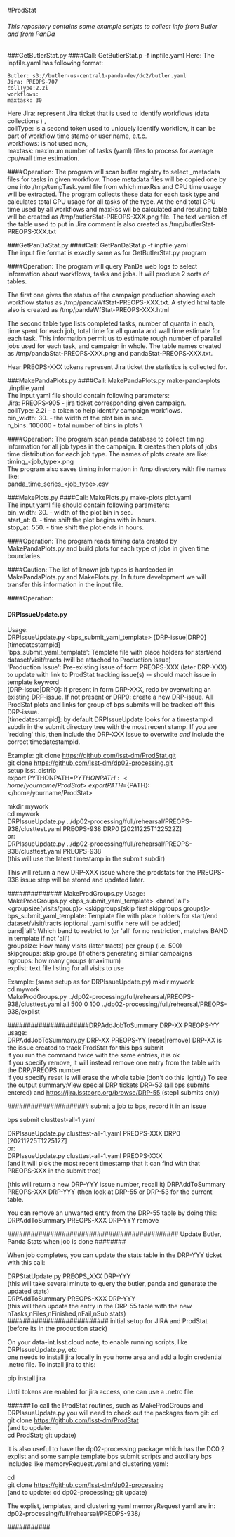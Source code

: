#ProdStat
###### This repository contains some example scripts to collect info from Butler and from PanDa
###GetButlerStat.py
####Call: GetButlerStat.p -f inpfile.yaml
Here:
 The inpfile.yaml has following format:
```
Butler: s3://butler-us-central1-panda-dev/dc2/butler.yaml
Jira: PREOPS-707
collType:2.2i
workflows: 
maxtask: 30
```
Here  Jira: represent Jira ticket that is used to identify workflows (data collections ) ,\
collType: is a second token used to uniquely identify workflow, it can be part of workflow time stamp
or user name, e.t.c. \
workflows: is not used now, \
maxtask: maximum number of tasks (yaml) files to process for average cpu/wall time estimation.

####Operation:
The program will scan butler registry to select _metadata files for tasks in 
given workflow. Those metadata files will be copied one by one into 
/tmp/tempTask.yaml file from which maxRss and CPU time usage will be 
extracted.
The program collects these data for each task type and calculates total CPU usage for
all tasks of the type. At the end total CPU time used by all workflows and
maxRss wil be calculated and resulting table will be created as
/tmp/butlerStat-PREOPS-XXX.png file. The text version of the table used to put in Jira comment is also created
as /tmp/butlerStat-PREOPS-XXX.txt

###GetPanDaStat.py
####Call:
GetPanDaStat.p -f inpfile.yaml \
The input file format is exactly same as for GetButlerStat.py program

####Operation:
The program will query PanDa web logs to select information about workflows,
tasks and jobs. It will produce 2 sorts of tables.

The first one gives the status of the campaign
production showing each workflow status as /tmp/pandaWfStat-PREOPS-XXX.txt.
A styled html table also is created as /tmp/pandaWfStat-PREOPS-XXX.html

The second table type lists completed tasks, number of quanta in each, time spent for each job,
total time for all quanta and wall time estimate for each task. This information permit us to estimate rough number of
parallel jobs used for each task, and campaign in whole.
The table names created as /tmp/pandaStat-PREOPS-XXX.png and pandaStat-PREOPS-XXX.txt.

Hear PREOPS-XXX tokens represent Jira ticket the statistics is collected for.

###MakePandaPlots.py
####Call:
MakePandaPlots.py make-panda-plots ./inpfile.yaml \
The input yaml file should contain following parameters: \
Jira: PREOPS-905 - jira ticket corresponding given campaign. \
collType: 2.2i - a token to help identify campaign workflows. \
bin_width: 30. - the width of the plot bin in sec. \
n_bins: 100000 - total number of bins in plots \

####Operation:
The program scan panda database to collect timing information for all job types in the campaign.
It creates then plots of jobs time distribution for each job type.
The names of plots create are like: \
timing_<job_type>.png \
The program also saves timing information in /tmp directory with file names like: \
panda_time_series_<job_type>.csv 

###MakePlots.py
####Call:
MakePlots.py make-plots plot.yaml \
The input yaml file should contain following parameters: \
bin_width: 30. - width of the plot bin in sec. \
start_at: 0. - time shift the plot begins with in hours.  \
stop_at: 550. - time shift the plot ends in hours. 

####Operation:
The program reads timing data created by MakePandaPlots.py and build plots for
each type of jobs in given time boundaries.

####Caution:
The list of known job types is hardcoded in 
MakePandaPlots.py and MakePlots.py. In future development we will transfer this information in the input file.



####Operation:

#### DRPIssueUpdate.py 
Usage: \
DRPIssueUpdate.py <bps_submit_yaml_template> <Production Issue> [DRP-issue|DRP0] [timedatestampid] \
  'bps_submit_yaml_template': Template file with place holders for start/end dataset/visit/tracts (will be attached to Production Issue) \
  'Production Issue': Pre-existing issue of form PREOPS-XXX (later DRP-XXX) to update with link to ProdStat tracking issue(s) -- should match issue in template keyword \
  [DRP-issue|DRP0]: If present in form DRP-XXX, redo by overwriting an existing DRP-issue. If not present or DRP0: create a new DRP-issue.  All ProdStat plots and links for group of bps submits will be tracked off this DRP-issue.  \
  [timedatestampid]: by default DRPIssueUpdate looks for a timestampid subdir in the submit directory tree with the most recent stamp. If you are 'redoing' this, then include the DRP-XXX issue to overwrite *and* include the correct timedatestampid.

Example: 
git clone https://github.com/lsst-dm/ProdStat.git \
git clone https://github.com/lsst-dm/dp02-processing.git \
setup lsst_distrib \
export PYTHONPATH=${PYTHONPATH}:<home/yourname/ProdStat> \
export PATH=${PATH}:</home/yourname/ProdStat>

mkdir mywork\
cd mywork\
DRPIssueUpdate.py ../dp02-processing/full/rehearsal/PREOPS-938/clusttest.yaml PREOPS-938 DRP0 [20211225T122522Z]\
or:\
DRPIssueUpdate.py ../dp02-processing/full/rehearsal/PREOPS-938/clusttest.yaml PREOPS-938 \
(this will use the latest timestamp in the submit subdir)

This will return a new DRP-XXX issue where the  prodstats for the PREOPS-938 issue step will be stored
and updated later.


############## MakeProdGroups.py 
Usage:\
MakeProdGroups.py <bps_submit_yaml_template> <band|'all'> <groupsize(visits/group)> <skipgroups(skip first skipgroups groups)> <ngroups> <explist>\
  bps_submit_yaml_template: Template file with place holders for start/end dataset/visit/tracts (optional .yaml suffix here will be added)\
  band|'all': Which band to restrict to (or 'all' for no restriction, matches BAND in template if not 'all') \
  groupsize: How many visits (later tracts) per group (i.e. 500)\
  skipgroups: skip <skipgroups> groups (if others generating similar campaigns\
  ngroups: how many groups (maximum)\
  explist: text file listing <band1> <exposure1> for all visits to use

Example: (same setup as for DRPIssueUpdate.py)
mkdir mywork\
cd mywork\
MakeProdGroups.py ../dp02-processing/full/rehearsal/PREOPS-938/clusttest.yaml  all 500 0 100 ../dp02-processing/full/rehearsal/PREOPS-938/explist

 

#####################DRPAddJobToSummary DRP-XX PREOPS-YY
usage:\
DRPAddJobToSummary.py DRP-XX PREOPS-YY [reset|remove]
DRP-XX is the issue created to track ProdStat for this bps submit\
if you run the command twice with the same entries, it is ok\
if you specify remove, it will instead remove one entry from the table with the DRP/PREOPS number\
if you specify reset is will erase the whole table (don't do this lightly)
To see the output summary:View special DRP tickets DRP-53 (all bps submits entered) and https://jira.lsstcorp.org/browse/DRP-55 (step1 submits only)

##################### submit a job to bps, record it in an issue

bps submit clusttest-all-1.yaml

DRPIssueUpdate.py clusttest-all-1.yaml PREOPS-XXX DRP0 [20211225T122512Z]\
or:\
DRPIssueUpdate.py clusttest-all-1.yaml PREOPS-XXX \
(and it will pick the most recent timestamp that it can find with that PREOPS-XXX in the submit tree)

(this will return a new DRP-YYY issue number, recall it)
DRPAddToSummary PREOPS-XXX DRP-YYY
(then look at DRP-55 or DRP-53 for the current table.


You can remove an unwanted entry from the DRP-55 table by doing this:
DRPAddToSummary PREOPS-XXX DRP-YYY remove

############################################ Update Butler, Panda Stats when job is done ########

When job completes, you can update the stats table in the DRP-YYY ticket with this call:

DRPStatUpdate.py PREOPS_XXX DRP-YYY \
(this will take several minute to query the butler, panda and generate the updated stats)\
DRPAddToSummary PREOPS-XXX DRP-YYY \
(this will then update the entry in the DRP-55 table with the new nTasks,nFiles,nFinished,nFail,nSub 
stats)
########################## initial setup for JIRA and ProdStat (before its in the production stack)

On your data-int.lsst.cloud note, to enable running scripts, like DRPIssueUpdate.py, etc \
one needs to install jira locally in you home area and add a login credential .netrc file.
To install jira to this:

pip install jira

Until tokens are enabled for jira access, one can use a .netrc file.


######To call the ProdStat routines, such as MakeProdGroups and DRPIssueUpdate.py you will need to check out the packages from git:
cd \
git clone https://github.com/lsst-dm/ProdStat	\
(and to update: \
cd  ProdStat; git update)

it is also useful to have the dp02-processing package which has the DC0.2 explist and some
sample template bps submit scripts and auxillary bps includes like memoryRequest.yaml and clustering.yaml:

cd \
git clone https://github.com/lsst-dm/dp02-processing \
(and to update: cd dp02-processing; git update)

The explist, templates, and clustering yaml memoryRequest yaml are in: dp02-processing/full/rehearsal/PREOPS-938/


###########


